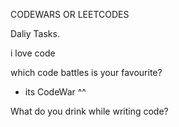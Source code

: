 CODEWARS OR LEETCODES

Daliy Tasks.

i love code

which code battles is your favourite?
* its CodeWar ^^

What do you drink while writing code?